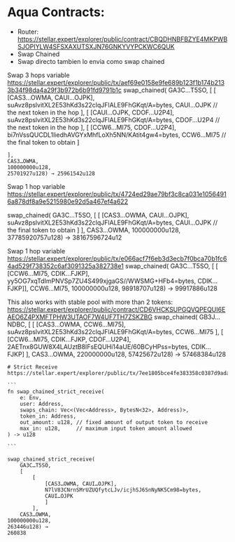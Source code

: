 # Aqua Contracts:
- Router: https://stellar.expert/explorer/public/contract/CBQDHNBFBZYE4MKPWBSJOPIYLW4SFSXAXUTSXJN76GNKYVYPCKWC6QUK
- Swap Chained 
- Swap directo tambien lo envia como swap chained

Swap 3 hops variable
https://stellar.expert/explorer/public/tx/aef69e0158e9fe689b123f1b174b2133b34f98da4a29f3b972b6b91fd9791b1c
swap_chained(
    GA3C…T5SO, 
    [
        [
            [CAS3…OWMA, CAUI…OJPK], 
            suAvz8pslvitXL2E53hKd3s22clqJFlALE9FhGKqt/A=bytes, 
            CAUI…OJPK // the next token in the hop
        ], 
        [
            [CAUI…OJPK, CDOF…U2P4], 
            suAvz8pslvitXL2E53hKd3s22clqJFlALE9FhGKqt/A=bytes, 
            CDOF…U2P4 // the next token in the hop
        ], 
        [
            [CCW6…MI75, CDOF…U2P4], 
            bi7nVssQUCDL1liedhAVGYxMhfLoXh5NN/KAtit4gw4=bytes, 
            CCW6…MI75 // the final token to obtain
        ]
        
    ], 
    CAS3…OWMA, 
    100000000u128, 
    25701927u128) → 25961542u128

Swap 1 hop variable
https://stellar.expert/explorer/public/tx/4724ed29ae79bf3c8ca031e10564916a878df8a9e5215980e92d5a467ef4a622

swap_chained(
    GA3C…T5SO, 
    [
        [
            [CAS3…OWMA, CAUI…OJPK], 
            suAvz8pslvitXL2E53hKd3s22clqJFlALE9FhGKqt/A=bytes, 
            CAUI…OJPK // the final token to obtain
        ]
    ], 
    CAS3…OWMA, 
    100000000u128, 
    37785920757u128) → 38167596724u12


Swap 1 hop variable
https://stellar.expert/explorer/public/tx/e066acf7f6eb3d3ecb7f0bca70b1fc64ad529f738352c6af3091325a382738e1
swap_chained(
    GA3C…T5SO, 
    [
        [
            [CCW6…MI75, CDIK…FJKP], 
            yy5OG7xqTdImPNVSp7ZU4S499xjgaGS//WWSMG+HFb4=bytes, 
        CDIK…FJKP]], 
    CCW6…MI75, 
    100000000u128, 
    98918707u128) → 99917886u128

This also works with stable pool with more than 2 tokens:
https://stellar.expert/explorer/public/contract/CD6VHCKSUPGQVQPEQUI6EAEO6Z4PXMFTPHW3UTAOF7W4UF7TH7ZSKZBG
swap_chained(
    GB3J…NDBC,
    [
        [
            [CAS3…OWMA, CCW6…MI75], 
            suAvz8pslvitXL2E53hKd3s22clqJFlALE9FhGKqt/A=bytes, 
            CCW6…MI75
        ], 
        [
            [CCW6…MI75, CDIK…FJKP, CDOF…U2P4], 
            2AETnx8GUW8X4LAUztB8IFsEQUHi14aUE/60BCyHPss=bytes, 
            CDIK…FJKP]
            ], 
        CAS3…OWMA, 
    220000000u128, 
    57425672u128) → 57468384u128



    # Strict Receive
    https://stellar.expert/explorer/public/tx/7ee1805bce4fe383358c0387d9adaa56de9032b997a34cf5879ce528c846a124

    ```
    fn swap_chained_strict_receive(
        e: Env,
        user: Address,
        swaps_chain: Vec<(Vec<Address>, BytesN<32>, Address)>,
        token_in: Address,
        out_amount: u128, // fixed amount of output token to receive
        max_in: u128,     // maximum input token amount allowed
    ) -> u128

    ```
    
    swap_chained_strict_receive(
        GA3C…T5SO, 
        [
            [
                [CAS3…OWMA, CAUI…OJPK], 
                N7lV83CNrnSMrUZUQfytcLJv/icjhSJ6SnNyNK5Cm98=bytes, 
                CAUI…OJPK
                ]
            ], 
        CAS3…OWMA, 
    100000000u128, 
    263446u128) → 
    260838
